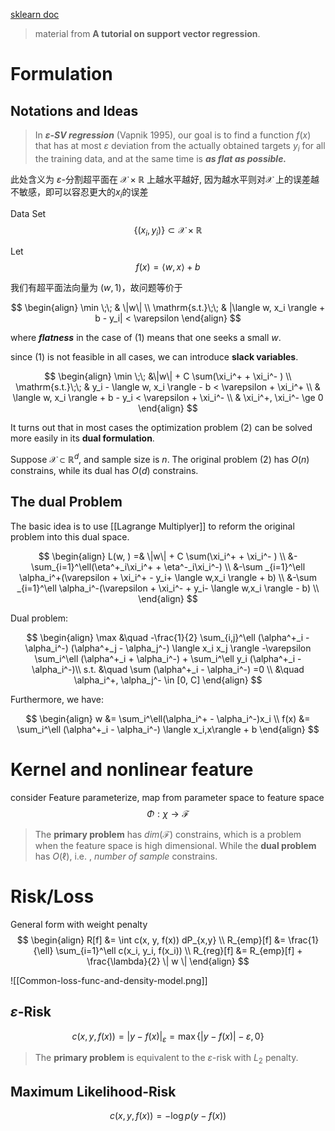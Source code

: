 [sklearn doc](https://www.notion.so/yunshuiz/SVM-1929c77001d94c0593892d24cd1dc49e#90076d6aa1e64f2183df759925d8f840)

> material from **A tutorial on support vector regression**.

# Formulation
## Notations and Ideas

> In **_ε-SV regression_** (Vapnik 1995), our goal is to find a function $f(x)$ that has at most $\varepsilon$ deviation from the actually obtained targets $y_i$ for all the training data, and at the same time is **_as flat as possible._**

此处含义为 $\varepsilon$-分割超平面在 $\mathcal{X} \times \mathbb{R}$ 上越水平越好, 因为越水平则对$\mathcal{X}$ 上的误差越不敏感，即可以容忍更大的$x_i$的误差

Data Set 
$$\{(x_i, y_i)\} \subset \mathcal{X} \times \mathbb{R} $$

Let $$f(x) = \langle w, x \rangle + b$$

我们有超平面法向量为 $(w, 1)$，故问题等价于

$$
\begin{align}
	\min \;\; & \|w\| \\
	\mathrm{s.t.}\;\; & |\langle w, x_i \rangle + b - y_i| < \varepsilon 
\end{align}
$$


where **_flatness_** in the case of (1) means that one seeks a small $w$.

since (1) is not feasible in all cases, we can introduce **slack variables**.

$$
\begin{align}
	\min \;\; &\|w\| + C \sum(\xi_i^+ + \xi_i^- ) \\
	\mathrm{s.t.}\;\; 
	& y_i - \langle w, x_i \rangle - b < \varepsilon + \xi_i^+ \\
	& \langle w, x_i \rangle + b - y_i < \varepsilon + \xi_i^- \\ 
	& \xi_i^+, \xi_i^- \ge 0
\end{align}
$$

It turns out that in most cases the optimization problem (2) can be solved more easily in its **dual formulation**.

Suppose $\mathcal{X} \subset \mathbb{R}^d$, and sample size is $n$. The original problem (2) has $O(n)$ constrains, while its dual has $O(d)$ constrains.

## The dual Problem

The basic idea is to use [[Lagrange Multiplyer]] to reform the original problem into this dual space. 

$$
\begin{align}
L(w,  ) =& \|w\| + C \sum(\xi_i^+ + \xi_i^- ) \\
	&-\sum_{i=1}^\ell(\eta^+_i\xi_i^+ + \eta^-_i\xi_i^-) \\
	&-\sum _{i=1}^\ell \alpha_i^+(\varepsilon + \xi_i^+ - y_i+ \langle w,x_i \rangle + b) \\
	&-\sum _{i=1}^\ell \alpha_i^-(\varepsilon + \xi_i^- + y_i- \langle w,x_i \rangle - b) \\
\end{align}
$$

Dual problem:

$$
\begin{align}
	\max &\quad -\frac{1}{2} \sum_{i,j}^\ell (\alpha^+_i - \alpha_i^-) (\alpha^+_j - \alpha_j^-) \langle x_i x_j \rangle
	-\varepsilon \sum_i^\ell (\alpha^+_i + \alpha_i^-) + \sum_i^\ell y_i (\alpha^+_i - \alpha_i^-)\\
   s.t. &\quad \sum (\alpha^+_i - \alpha_i^-) =0 \\
   &\quad \alpha_i^+, \alpha_j^- \in [0, C]
\end{align}
$$

Furthermore, we have:

$$
\begin{align}
   w &= \sum_i^\ell(\alpha_i^+ - \alpha_i^-)x_i \\
   f(x) &= \sum_i^\ell (\alpha^+_i - \alpha_i^-) \langle x_i,x\rangle + b
\end{align}
$$

# Kernel and nonlinear feature

consider Feature parameterize, map from parameter space to feature space
$$
\Phi : \chi \to \mathcal{F}
$$

> The **primary problem** has $dim(\mathcal{F})$ constrains, which is a problem when the feature space is high dimensional.
> While the **dual problem** has $O(\ell)$, i.e. , *number of sample* constrains.


# Risk/Loss

General form with weight penalty
$$
\begin{align}
	R[f] &= \int c(x, y, f(x)) dP_{x,y}  \\
	R_{emp}[f] &= \frac{1}{\ell} \sum_{i=1}^\ell c(x_i, y_i, f(x_i))   \\
	R_{reg}[f] &= R_{emp}[f] + \frac{\lambda}{2} \| w \|
\end{align}
$$

![[Common-loss-func-and-density-model.png]]

## $\varepsilon$-Risk

$$
	c(x, y, f(x)) = |y-f(x)|_\varepsilon = \max \{|y-f(x)|-\varepsilon, 0\}
$$

> The **primary problem** is equivalent to the $\varepsilon$-risk with $L_2$ penalty.

## Maximum Likelihood-Risk
$$
	c(x, y, f (x)) = - \log p(y - f (x))
$$

